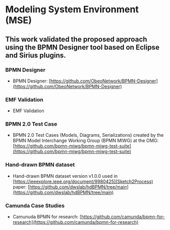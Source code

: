 # Modeling System Environment (MSE)

This work validated the proposed approach using the BPMN Designer tool based on Eclipse and Sirius plugins. 
---

### BPMN Designer
- BPMN Designer: [https://github.com/ObeoNetwork/BPMN-Designer](https://github.com/ObeoNetwork/BPMN-Designer) 

### EMF Validation
- EMF Validation

### BPMN 2.0 Test Case
- BPMN 2.0 Test Cases (Models, Diagrams, Serializations) created by the BPMN Model Interchange Working Group (BPMN MIWG) at the OMG: [https://github.com/bpmn-miwg/bpmn-miwg-test-suite](https://github.com/bpmn-miwg/bpmn-miwg-test-suite)

### Hand-drawn BPMN dataset
- Hand-drawn BPMN dataset version v1.0.0 used in [https://ieeexplore.ieee.org/document/9980425](Sketch2Process) paper: [https://github.com/dwslab/hdBPMN/tree/main](https://github.com/dwslab/hdBPMN/tree/main)

### Camunda Case Studies
- Camunuda BPMN for research: [https://github.com/camunda/bpmn-for-research](https://github.com/camunda/bpmn-for-research)
